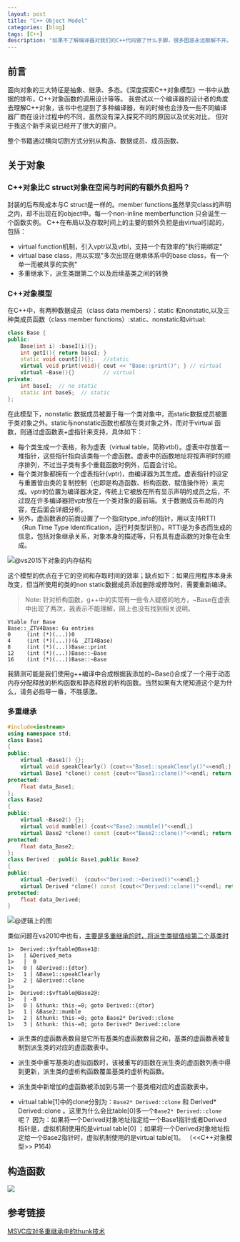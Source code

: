 ```yaml
---
layout: post
title: "C++ Object Model"
categories: [blog]
tags: [C++]
description: "如果不了解编译器对我们的C++代码做了什么手脚，很多困惑永远都解不开。"
---
```


## 前言
面向对象的三大特征是抽象、继承、多态。《深度探索C++对象模型》一书中从数据的排布，C++对象函数的调用设计等等。
我尝试以一个编译器的设计者的角度去理解C++对象，该书中也提到了多种编译器，有的时候也会涉及一些不同编译器厂商在设计过程中的不同，虽然没有深入探究不同的原因以及优劣对比，
但对于我这个新手来说已经开了很大的窗户。

整个书籍通过横向切割方式分别从构造、数据成员、成员函数、

## 关于对象
### C++对象比C struct对象在空间与时间的有额外负担吗？
 封装的后布局成本与C struct是一样的。member functions虽然旱灾class的声明之内，却不出现在的object中。每一个non-inline memberfunction 只会诞生一个函数实例。
   C++在布局以及存取时间上的主要的额外负担是由virtual引起的，包括：
* virtual function机制，引入vptr以及vtbl，支持一个有效率的"执行期绑定"
* virtual base class，用以实现"多次出现在继承体系中的base class，有一个单一而被共享的实例"
* 多重继承下，派生类跟第二个以及后续基类之间的转换

### C++对象模型

在C++中，有两种数据成员（class data members）：static 和nonstatic,以及三种类成员函数（class member functions）:static、nonstatic和virtual:
```cpp
class Base {
public:
    Base(int i) :baseI(i){};    
    int getI(){ return baseI; } 
    static void countI(){};   //static
    virtual void print(void){ cout << "Base::print()"; } // virtual
    virtual ~Base(){}         // virtual
private:
    int baseI;  // no static 
    static int baseS;  // static
};
```

在此模型下，nonstatic 数据成员被置于每一个类对象中，而static数据成员被置于类对象之外。static与nonstatic函数也都放在类对象之外，而对于virtual 函数，则通过虚函数表+虚指针来支持，具体如下：
- 每个类生成一个表格，称为虚表（virtual table，简称vtbl）。虚表中存放着一堆指针，这些指针指向该类每一个虚函数。虚表中的函数地址将按声明时的顺序排列，不过当子类有多个重载函数时例外，后面会讨论。
- 每个类对象都拥有一个虚表指针(vptr)，由编译器为其生成。虚表指针的设定与重置皆由类的复制控制（也即是构造函数、析构函数、赋值操作符）来完成。vptr的位置为编译器决定，传统上它被放在所有显示声明的成员之后，不过现在许多编译器把vptr放在一个类对象的最前端。关于数据成员布局的内容，在后面会详细分析。
- 另外，虚函数表的前面设置了一个指向type_info的指针，用以支持RTTI（Run Time Type Identification，运行时类型识别）。RTTI是为多态而生成的信息，包括对象继承关系，对象本身的描述等，只有具有虚函数的对象在会生成。

![@vs2015下对象的内存结构](https://cwlseu.github.io/images/gcc/cppobjmodel_1.png)

这个模型的优点在于它的空间和存取时间的效率；缺点如下：如果应用程序本身未改变，但当所使用的类的non static数据成员添加删除或修改时，需要重新编译。

> Note: 针对析构函数，g++中的实现有一些令人疑惑的地方，~Base在虚表中出现了两次，我表示不能理解，网上也没有找到相关说明。
> 
    Vtable for Base
    Base::_ZTV4Base: 6u entries
    0     (int (*)(...))0
    4     (int (*)(...))(& _ZTI4Base)
    8     (int (*)(...))Base::print
    12    (int (*)(...))Base::~Base
    16    (int (*)(...))Base::~Base

我猜测可能是我们使用g++编译中合成根据我添加的~Base()合成了一个用于动态内存分配释放的析构函数和静态释放的析构函数。当然如果有大佬知道这个是为什么，请务必指导一番，不胜感激。

### 多重继承

```cpp
#include<iostream>
using namespace std;
class Base1
{
public:
	virtual ~Base1() {};
	virtual void speakClearly() {cout<<"Base1::speakClearly()"<<endl;}
	virtual Base1 *clone() const {cout<<"Base1::clone()"<<endl; return new Base1;}
protected:
	float data_Base1;
};
class Base2
{
public:
	virtual ~Base2() {};
	virtual void mumble() {cout<<"Base2::mumble()"<<endl;}
	virtual Base2 *clone() const {cout<<"Base2::clone()"<<endl; return new Base2;}
protected:
	float data_Base2;
};
class Derived : public Base1,public Base2
{
public:
	virtual ~Derived()  {cout<<"Derived::~Derived()"<<endl;}
	virtual Derived *clone() const {cout<<"Derived::clone()"<<endl; return new Derived;}
protected:
	float data_Derived;
}
```

![@逻辑上的图](https://cwlseu.github.io/images/gcc/multi-inherited.png)

类似问题在vs2010中也有，[主要是多重继承的时，将派生类赋值给第二个基类时](https://blog.csdn.net/Microsues/article/details/6452249?depth_1-utm_source=distribute.pc_relevant.none-task-blog-OPENSEARCH-1&utm_source=distribute.pc_relevant.none-task-blog-OPENSEARCH-1)

```
1>  Derived::$vftable@Base1@:
1>   | &Derived_meta
1>   |  0
1>   0 | &Derived::{dtor}
1>   1 | &Base1::speakClearly
1>   2 | &Derived::clone
1>  
1>  Derived::$vftable@Base2@:
1>   | -8
1>   0 | &thunk: this-=8; goto Derived::{dtor}
1>   1 | &Base2::mumble
1>   2 | &thunk: this-=8; goto Base2* Derived::clone
1>   3 | &thunk: this-=8; goto Derived* Derived::clone
```

* 派生类的虚函数表数目是它所有基类的虚函数数目之和，基类的虚函数表被复制到派生类的对应的虚函数表中。

* 派生类中重写基类的虚拟函数时，该被重写的函数在派生类的虚函数列表中得到更新，派生类的虚析构函数覆盖基类的虚析构函数。

* 派生类中新增加的虚函数被添加到与第一个基类相对应的虚函数表中。

* virtual table[1]中的clone分别为：`Base2* Derived::clone` 和 Derived* Derived::clone 。这里为什么会比table[0]多一个`Base2* Derived::clone`呢？
因为：如果将一个Derived对象地址指定给一个Base1指针或者Derived指针是，虚拟机制使用的是virtual table[0] ；如果将一个Derived对象地址指定给一个Base2指针时，虚拟机制使用的是virtual table[1]。 （<<C++对象模型>> P164)


<!-- 1. "指针的类型"会教导编译器如何解释某个特定地址中的内存内容以及其大小（void*指针只能够持有一个地址，而不能通过它操作所指向的object）
2. C++通过class的pointers和references来支持多态，付出的代价就是额外的间接性。它们之所以支持多态是因为它们并不引发内存中任何"与类型有关的内存委托操作(type-dependent commitment)"，会受到改变的，只有他们所指向的内存的"大小和内容的解释方式"而已。
 -->

## 构造函数

![](https://cwlseu.github.io/images/gcc/ctor.png)
## 参考链接

[MSVC应对多重继承中的thunk技术](https://docs.microsoft.com/zh-cn/archive/blogs/zhanli/c-tips-adjustor-thunk-what-is-it-why-and-how-it-works)